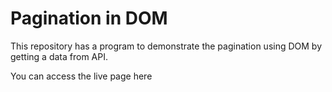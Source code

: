 # Pagination in DOM

This repository has a program to demonstrate the pagination using DOM by getting a data from API.

You can access the live page here []()
